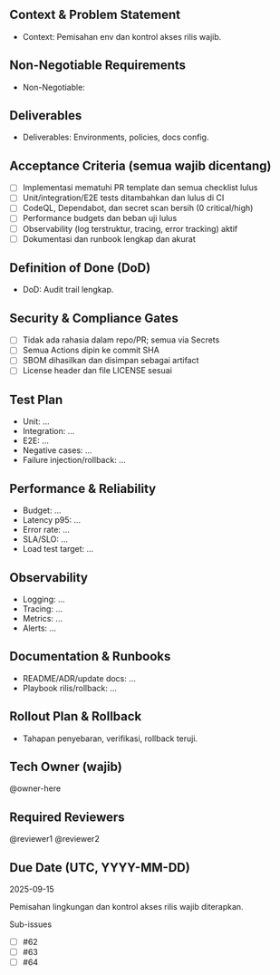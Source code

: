 <!-- AUTO:ENTERPRISE_TEMPLATE_V1 BEGIN -->
<!-- epic:#83 domain:10:Environments & rahasia generated:2025-08-23T16:31:21.383Z -->
## Context & Problem Statement
- Context: Pemisahan env dan kontrol akses rilis wajib.

## Non-Negotiable Requirements
- Non-Negotiable:

## Deliverables
- Deliverables: Environments, policies, docs config.

## Acceptance Criteria (semua wajib dicentang)
- [ ] Implementasi mematuhi PR template dan semua checklist lulus
- [ ] Unit/integration/E2E tests ditambahkan dan lulus di CI
- [ ] CodeQL, Dependabot, dan secret scan bersih (0 critical/high)
- [ ] Performance budgets dan beban uji lulus
- [ ] Observability (log terstruktur, tracing, error tracking) aktif
- [ ] Dokumentasi dan runbook lengkap dan akurat

## Definition of Done (DoD)
- DoD: Audit trail lengkap.

## Security & Compliance Gates
- [ ] Tidak ada rahasia dalam repo/PR; semua via Secrets
- [ ] Semua Actions dipin ke commit SHA
- [ ] SBOM dihasilkan dan disimpan sebagai artifact
- [ ] License header dan file LICENSE sesuai

## Test Plan
- Unit: ...
- Integration: ...
- E2E: ...
- Negative cases: ...
- Failure injection/rollback: ...

## Performance & Reliability
- Budget: ...
- Latency p95: ...
- Error rate: ...
- SLA/SLO: ...
- Load test target: ...

## Observability
- Logging: ...
- Tracing: ...
- Metrics: ...
- Alerts: ...

## Documentation & Runbooks
- README/ADR/update docs: ...
- Playbook rilis/rollback: ...

## Rollout Plan & Rollback
- Tahapan penyebaran, verifikasi, rollback teruji.

## Tech Owner (wajib)
@owner-here

## Required Reviewers
@reviewer1 @reviewer2

## Due Date (UTC, YYYY-MM-DD)
2025-09-15
<!-- AUTO:ENTERPRISE_TEMPLATE_V1 END -->

Pemisahan lingkungan dan kontrol akses rilis wajib diterapkan.

Sub-issues
- [ ] #62
- [ ] #63
- [ ] #64
